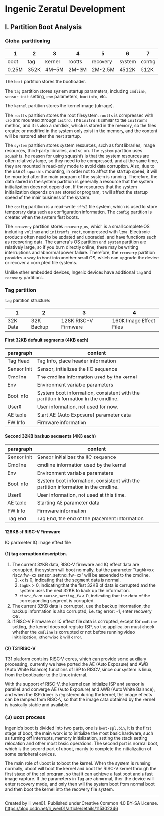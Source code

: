 Ingenic Zeratul Development
===========================

I. Partition Boot Analysis
--------------------------

### Global partitioning

| 1     | 2    | 3      | 4      | 5        | 6      | 7      |
|-------|------|--------|--------|----------|--------|--------|
| boot  | tag  | kernel | rootfs | recovery | system | config |
| 0.25M | 352K | 4M~5M  | 2M~3M  | 2M~2.5M  | 4512K  | 512K   |

The `boot` partition stores the bootloader.

The `tag` partition stores system startup parameters, including `cmdline`,
`sensor init` setting, `env` parameters, `bootinfo`, etc.

The `kernel` partition stores the kernel image (uImage).

The `rootfs` partition stores the root filesystem. `rootfs` is compressed with 
`lzo` and mounted through `initrd`. The `initrd` is similar to the `initramfs` 
method, and it is also a ramdisk, which is stored in the memory, so the files
created or modified in the system only exist in the memory, and the content will
be restored after the next startup.
 
The `system` partition stores system resources, such as font libraries, image
resources, third-party libraries, and so on. The `system` partition uses 
`squashfs`. he reason for using squashfs is that the system resources are often
relatively large, so they need to be compressed, and at the same time, they are
mounted in read-only mode to avoid data corruption. Also, due to the use of 
`squashfs` mounting, in order not to affect the startup speed, it will be 
mounted after the main program of the system is running.  Therefore, the data
stored in the system partition is generally a resource that the system 
initialization does not depend on. If the resources that the system 
initialization depends on are stored or program, it will affect the startup
speed of the main business of the system.

The `config` partition is a read-write `jffs2` file system, which is used to 
store temporary data such as configuration information. The `config` partition
is created when the system first boots.

The `recovery` partition stores `recovery_os`, which is a small complete OS
including `vmlinux` and `initramfs_root`, compressed with `lzma`. Electronic
products often need to be updated and upgraded, and have functions such as
recovering data. The camera's OS partition and `system` partition are relatively
large, so if you burn directly online, there may be writing interruptions and
abnormal power failure. Therefore, the `recovery` partition provides a way to
boot into another small OS, which can upgrade the device or recover a corrupted
file systems.

Unlike other embedded devices, Ingenic devices have additional `tag` and 
`recovery` partitions.

### Tag partition

`tag` partition structure:

| 1        | 2          | 3                    | 4                       |
|----------|------------|----------------------|-------------------------|
| 32K Data | 32K Backup | 128K RISC-V Firmware | 160K Image Effect Files |

#### First 32KB default segments (4KB each)

| paragraph   | content                                                                            |
|-------------|------------------------------------------------------------------------------------|
| Tag Head    | Tag Info, place header information                                                 |
| Sensor Init | Sensor, initializes the IIC sequence                                               |
| Cmdline     | The cmdline information used by the kernel                                         |
| Env         | Environment variable parameters                                                    |
| Boot Info   | System boot information, consistent with the partition information in the cmdline. |
| User0       | User information, not used for now.                                                |
| AE table    | Start AE (Auto Exposure) parameter data                                            |
| FW Info     | Firmware information                                                               |

#### Second 32KB backup segments (4KB each)

| paragraph   | content                                                                            |
|-------------|------------------------------------------------------------------------------------|
| Sensor Init | Sensor initializes the IIC sequence                                                |
| Cmdline     | cmdline information used by the kernel                                             |
| Env         | Environment variable parameters                                                    |
| Boot Info   | System boot information, consistent with the partition information in the cmdline. |
| User0       | User information, not used at this time.                                           |
| AE table    | Starting AE parameter data                                                         |
| FW Info     | Firmware information                                                               |
| Tag End     | Tag End, the end of the placement information.                                     |

#### 128KB of RISC-V Firmware 

IQ parameter IQ image effect file

#### (1) tag corruption description.

1. The current 32KB data, RISC-V firmware and IQ effect data are corrupted, 
   the system will boot normally, but the parameter 
   "tagbk=xx riscv_fw=xx sensor_setting_fw=xx" will be appended to the cmdline.
   1. `xx` is 0, indicating that the segment data is normal.
   2. `tagbk` > 0, indicating that the first 32KB of data is corrupted and the
      system uses the next 32KB to back up the information.
   3. `riscv_fw` or `sensor_setting_fw` < 0, indicating that the data of the
      corresponding segment is corrupted.
2. The current 32KB data is corrupted, use the backup information, the backup
   information is also corrupted, i.e. tag error: -1, enter recovery OS.
3. if RISC-V Firmware or IQ effect file data is corrupted, except for `cmdline`
   setting, the kernel does not register ISP, so the application must check 
   whether the `cmdline` is corrupted or not before running video initialization,
   otherwise it will error.

#### (2) T31 RISC-V

T31 platform contains RISC-V cores, which can provide some auxiliary processing,
currently we have ported the AE (Auto Exposure) and AWB (Auto White Balance) 
functions of ISP to RISCV, since our system is linux, from the bootloader to the
Linux internal.

With the support of RISC-V, the kernel can initialize ISP and sensor in parallel,
and converge AE (Auto Exposure) and AWB (Auto White Balance), and when the ISP
driver is registered during the kernel, the image effects can be ramped from 
RISC-V, so that the image data obtained by the kernel is basically stable and
available.

### (3) Boot process

Ingenic's boot is divided into two parts, one is `boot-spl.bin`, it is the first stage of boot, the main work is to
initialize the most basic hardware, such as turning off interrupts, memory initialization, setting the stack setting
relocation and other most basic operations. The second part is normal boot, which is the second part of uboot, mainly
to complete the initialization of some peripheral devices.

The main role of uboot is to boot the kernel. When the system is running normally, uboot will boot the kernel and boot
the RISC-V kernel through the first stage of the spl program, so that it can achieve a fast boot and a fast image
capture. If the parameters in Tag are abnormal, then the device will enter recovery mode, and only then will the 
system boot from normal boot and then boot the kernel into the recovery file system.

--------------------------------------------------------------------------------
Created by li_wen01.
Published under Creative Common 4.0 BY-SA License.
https://blog.csdn.net/li_wen01/article/details/115302346
